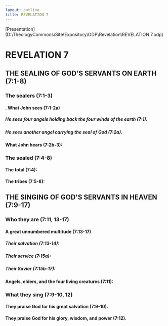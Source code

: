 ```yaml
---
layout: outline
title: REVELATION 7
---
```

[Presentation](D:\TheologyCommons\Site\Expository\ODP\Revelation\REVELATION 7.odp)
# REVELATION 7
## THE SEALING OF GOD\'S SERVANTS ON EARTH (7:1-8) 
###  The sealers (7:1-3) 
####  . What John sees (7:1-2a) 
#####  He sees four angels holding back the four winds of the earth (7:1). 
#####  He sees another angel carrying the seal of God (7:2a). 
####  What John hears (7:2b-3): 
###  The sealed (7:4-8) 
####  The total (7:4): 
####  The tribes (7:5-8): 
## THE SINGING OF GOD\'S SERVANTS IN HEAVEN (7:9-17) 
###  Who they are (7:11, 13-17) 
####  A great unnumbered multitude (7:13-17) 
#####  Their salvation (7:13-14): 
#####  Their service (7:15a): 
#####  Their Savior (7:15b-17): 
####  Angels, elders, and the four living creatures (7:11): 
###  What they sing (7:9-10, 12) 
####  They praise God for his great salvation (7:9-10). 
####  They praise God for his glory, wisdom, and power (7:12). 
